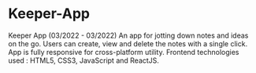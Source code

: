 # Keeper-App
Keeper App (03/2022 - 03/2022)
An app for jotting down notes and ideas on the go. Users can create, view and delete the notes with a single click. App is fully responsive for cross-platform utility. Frontend technologies used : HTML5, CSS3, JavaScript and ReactJS.
